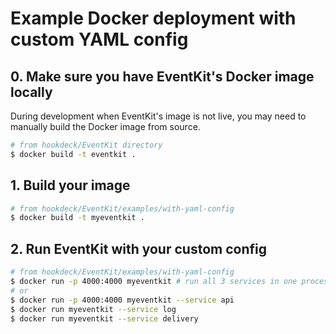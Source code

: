 # Example Docker deployment with custom YAML config

## 0. Make sure you have EventKit's Docker image locally

During development when EventKit's image is not live, you may need to manually build the Docker image from source.

```sh
# from hookdeck/EventKit directory
$ docker build -t eventkit .
```

## 1. Build your image

```sh
# from hookdeck/EventKit/examples/with-yaml-config
$ docker build -t myeventkit .
```

## 2. Run EventKit with your custom config

```sh
# from hookdeck/EventKit/examples/with-yaml-config
$ docker run -p 4000:4000 myeventkit # run all 3 services in one process
# or
$ docker run -p 4000:4000 myeventkit --service api
$ docker run myeventkit --service log
$ docker run myeventkit --service delivery
```
